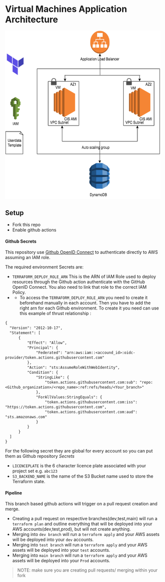 # Virtual Machines Application Architecture
![Virtual Machines Application Architecture](./images/vm-app-architecture.png)

## Setup
- Fork this repo
- Enable github actions
#### Github Secrets
This repository use [Github OpenID Connect](https://docs.github.com/en/actions/deployment/security-hardening-your-deployments/configuring-openid-connect-in-amazon-web-services) to authenticate directly to AWS assuming an IAM role.

The required environment Secrets are:
  - `TERRAFORM_DEPLOY_ROLE_ARN` This is the ARN of IAM Role used to deploy resources through the Github action authenticate with the GitHub OpenID Connect. You also need to link that role to the correct IAM Policy.
  - - To access the `TERRAFORM_DEPLOY_ROLE_ARN` you need to create it beforehand manually in each account. Then you have to add the right arn for each Github environment.
  To create it you need can use this example of thrust relationship :
  ```
  {
    "Version": "2012-10-17",
    "Statement": [
        {
            "Effect": "Allow",
            "Principal": {
                "Federated": "arn:aws:iam::<accound_id>:oidc-provider/token.actions.githubusercontent.com"
            },
            "Action": "sts:AssumeRoleWithWebIdentity",
            "Condition": {
                "StringLike": {
                    "token.actions.githubusercontent.com:sub": "repo:<Github_organization>/<repo_name>:ref:refs/heads/<Your_branch>"
                },
                "ForAllValues:StringEquals": {
                    "token.actions.githubusercontent.com:iss": "https://token.actions.githubusercontent.com",
                    "token.actions.githubusercontent.com:aud": "sts.amazonaws.com"
                }
            }
        }
    ]
}
  ```

For the following secret they are global for every account so you can put them as Github repository _Secrets_
  - `LICENCEPLATE` is the 6 character licence plate associated with your project set e.g. `abc123`
  - `S3_BACKEND_NAME` is the name of the S3 Bucket name used to store the Terraform state.


#### Pipeline
This branch based github actions will trigger on a pull request creation and merge.
- Creating a pull request on respective branches(dev,test,main) will run a `terraform plan` and outline everything that will be deployed into your AWS accounts(dev,test,prod), but will not create anything.
- Merging into `dev branch` will run a `terraform apply` and your AWS assets will be deployed into your `dev` accounts.
- Merging into `test branch` will run a `terraform apply` and your AWS assets will be deployed into your `test` accounts.
- Merging into `main branch` will run a `terraform apply` and your AWS assets will be deployed into your `Prod` accounts.
>NOTE: make sure you are creating pull requests/ merging within your fork